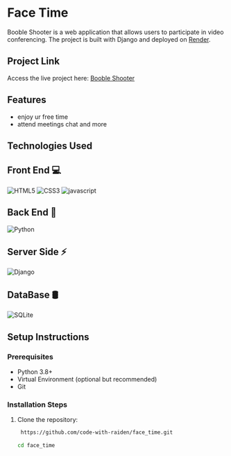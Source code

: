 





# Face Time

Booble Shooter is a web application that allows users to participate in video conferencing. The project is built with Django and deployed on [Render](https://render.com).

## Project Link
Access the live project here: [Booble Shooter](https://face-time-2ei1.onrender.com)

## Features
- enjoy ur free time
- attend meetings chat and more

## Technologies Used
## Front End 💻

![HTML5](https://img.shields.io/badge/html5-%23E34F26.svg?style=for-the-badge&logo=html5&logoColor=white)
![CSS3](https://img.shields.io/badge/css3-%231572B6.svg?style=for-the-badge&logo=css3&logoColor=white)
![javascript](https://img.shields.io/badge/JavaScript-F7DF1E?style=for-the-badge&logo=javascript&logoColor=black)



## Back End 🩻
![Python](https://img.shields.io/badge/python-3670A0?style=for-the-badge&logo=python&logoColor=ffdd54)


## Server Side ⚡
![Django](https://img.shields.io/badge/django-%23092E20.svg?style=for-the-badge&logo=django&logoColor=white)

## DataBase 🛢️
![SQLite](https://img.shields.io/badge/sqlite-%2307405e.svg?style=for-the-badge&logo=sqlite&logoColor=white)



## Setup Instructions

### Prerequisites
- Python 3.8+
- Virtual Environment (optional but recommended)
- Git

### Installation Steps
1. Clone the repository:
   ```bash
    https://github.com/code-with-raiden/face_time.git
 
   cd face_time


